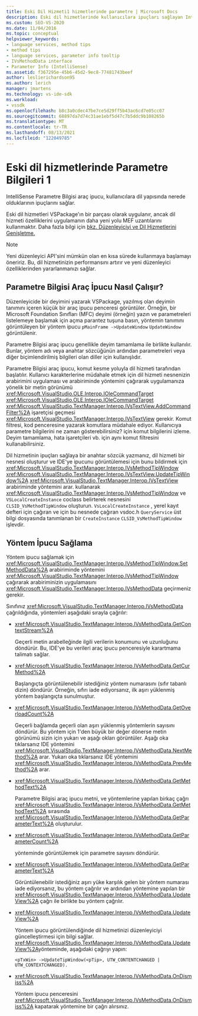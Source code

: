 ```yaml
---
title: Eski Dil Hizmeti1 hizmetlerinde parametre | Microsoft Docs
description: Eski dil hizmetlerinde kullanıcılara ipuçları sağlayan IntelliSense Parametre Bilgisi araç ipucunu nasıl uygulayacağız?
ms.custom: SEO-VS-2020
ms.date: 11/04/2016
ms.topic: conceptual
helpviewer_keywords:
- language services, method tips
- method tips
- language services, parameter info tooltip
- IVsMethodData interface
- Parameter Info (IntelliSense)
ms.assetid: f367295e-45b6-45d2-9ec8-77481743beef
author: leslierichardson95
ms.author: lerich
manager: jmartens
ms.technology: vs-ide-sdk
ms.workload:
- vssdk
ms.openlocfilehash: b8c3a0cdec47be7ce5d29ff5b43ac6cd7e05cc07
ms.sourcegitcommit: 68897da7d74c31ae1ebf5d47c7b5ddc9b108265b
ms.translationtype: MT
ms.contentlocale: tr-TR
ms.lasthandoff: 08/13/2021
ms.locfileid: "122049785"
---
```

# <a name="parameter-info-in-a-legacy-language-service-1"></a>Eski dil hizmetlerinde Parametre Bilgileri 1
IntelliSense Parametre Bilgisi araç ipucu, kullanıcılara dil yapısında nerede olduklarının ipuçlarını sağlar.

 Eski dil hizmetleri VSPackage'ın bir parçası olarak uygulanır, ancak dil hizmeti özelliklerini uygulamanın daha yeni yolu MEF uzantılarını kullanmaktır. Daha fazla bilgi için [bkz. Düzenleyiciyi ve Dil Hizmetlerini Genişletme.](../../extensibility/extending-the-editor-and-language-services.md)

> [!NOTE]
> Yeni düzenleyici API'sini mümkün olan en kısa sürede kullanmaya başlamayı öneririz. Bu, dil hizmetinizin performansını artırır ve yeni düzenleyici özelliklerinden yararlanmanızı sağlar.

## <a name="how-parameter-info-tooltips-work"></a>Parametre Bilgisi Araç İpucu Nasıl Çalışır?
 Düzenleyicide bir deyimini yazarak VSPackage, yazılmış olan deyimin tanımını içeren küçük bir araç ipucu penceresi görüntüler. Örneğin, bir Microsoft Foundation Sınıfları (MFC) deyimi (örneğin) yazın ve parametreleri listelemeye başlamak için açma parantez tuşuna basın, yöntemin tanımını görüntüleyen bir yöntem ipucu `pMainFrame ->UpdateWindow` `UpdateWindow` görüntülenir.

 Parametre Bilgisi araç ipucu genellikle deyim tamamlama ile birlikte kullanılır. Bunlar, yöntem adı veya anahtar sözcüğünün ardından parametreleri veya diğer biçimlendirilmiş bilgileri olan diller için kullanışlıdır.

 Parametre Bilgisi araç ipucu, komut kesme yoluyla dil hizmeti tarafından başlatılır. Kullanıcı karakterlerine müdahale etmek için dil hizmeti nesnenizin arabirimini uygulaması ve arabiriminde yöntemini çağırarak uygulamanıza yönelik bir metin görünümü <xref:Microsoft.VisualStudio.OLE.Interop.IOleCommandTarget> <xref:Microsoft.VisualStudio.OLE.Interop.IOleCommandTarget> <xref:Microsoft.VisualStudio.TextManager.Interop.IVsTextView.AddCommandFilter%2A> işaretçisi geçmesi <xref:Microsoft.VisualStudio.TextManager.Interop.IVsTextView> gerekir. Komut filtresi, kod penceresine yazarak komutlara müdahale ediyor. Kullanıcıya parametre bilgilerini ne zaman gösterebilirsiniz? için komut bilgilerini izleme. Deyim tamamlama, hata işaretçileri vb. için aynı komut filtresini kullanabilirsiniz.

 Dil hizmetinin ipuçları sağlaya bir anahtar sözcük yazmanız, dil hizmeti bir nesnesi oluşturur ve IDE'ye ipucunu görüntülemesi için bunu bildirmek için <xref:Microsoft.VisualStudio.TextManager.Interop.IVsMethodTipWindow> <xref:Microsoft.VisualStudio.TextManager.Interop.IVsTextView.UpdateTipWindow%2A> <xref:Microsoft.VisualStudio.TextManager.Interop.IVsTextView> arabiriminde yöntemini arar. kullanarak <xref:Microsoft.VisualStudio.TextManager.Interop.IVsMethodTipWindow> ve `VSLocalCreateInstance` coclass belirterek nesnesini `CLSID_VsMethodTipWindow` oluşturun. `VsLocalCreateInstance` , yerel kayıt defteri için çağıran ve için bu nesnede çağıran vsdoc.h `QueryService` üst bilgi dosyasında tanımlanan bir `CreateInstance` `CLSID_VsMethodTipWindow` işlevdir.

## <a name="providing-a-method-tip"></a>Yöntem İpucu Sağlama
 Yöntem ipucu sağlamak için <xref:Microsoft.VisualStudio.TextManager.Interop.IVsMethodTipWindow.SetMethodData%2A> arabiriminde yöntemini <xref:Microsoft.VisualStudio.TextManager.Interop.IVsMethodTipWindow> çağırarak arabiriminizin uygulamasını <xref:Microsoft.VisualStudio.TextManager.Interop.IVsMethodData> geçirmeniz gerekir.

 Sınıfınız <xref:Microsoft.VisualStudio.TextManager.Interop.IVsMethodData> çağrıldığında, yöntemleri aşağıdaki sırayla çağrılır:

- <xref:Microsoft.VisualStudio.TextManager.Interop.IVsMethodData.GetContextStream%2A>

     Geçerli metin arabelleğinde ilgili verilerin konumunu ve uzunluğunu döndürür. Bu, IDE'ye bu verileri araç ipucu penceresiyle karartmama talimatı sağlar.

- <xref:Microsoft.VisualStudio.TextManager.Interop.IVsMethodData.GetCurMethod%2A>

     Başlangıçta görüntülenebilir istediğiniz yöntem numarasını (sıfır tabanlı dizin) döndürür. Örneğin, sıfırı iade ediyorsanız, ilk aşırı yüklenmiş yöntem başlangıçta sunulmuştur.

- <xref:Microsoft.VisualStudio.TextManager.Interop.IVsMethodData.GetOverloadCount%2A>

     Geçerli bağlamda geçerli olan aşırı yüklenmiş yöntemlerin sayısını döndürür. Bu yöntem için 1'den büyük bir değer dönerse metin görünümü sizin için yukarı ve aşağı okları görüntüler. Aşağı oka tıklarsanız IDE yöntemini <xref:Microsoft.VisualStudio.TextManager.Interop.IVsMethodData.NextMethod%2A> arar. Yukarı oka tıklarsanız IDE yöntemini <xref:Microsoft.VisualStudio.TextManager.Interop.IVsMethodData.PrevMethod%2A> arar.

- <xref:Microsoft.VisualStudio.TextManager.Interop.IVsMethodData.GetMethodText%2A>

     Parametre Bilgisi araç ipucu metni, ve yöntemlerine yapılan birkaç çağrı <xref:Microsoft.VisualStudio.TextManager.Interop.IVsMethodData.GetMethodText%2A> sırasında <xref:Microsoft.VisualStudio.TextManager.Interop.IVsMethodData.GetParameterText%2A> oluşturulur.

- <xref:Microsoft.VisualStudio.TextManager.Interop.IVsMethodData.GetParameterCount%2A>

     yönteminde görüntülemek için parametre sayısını döndürür.

- <xref:Microsoft.VisualStudio.TextManager.Interop.IVsMethodData.GetParameterText%2A>

     Görüntülenebilir istediğiniz aşırı yüke karşılık gelen bir yöntem numarası iade ediyorsanız, bu yöntem çağrılır ve ardından yöntemine yapılan bir <xref:Microsoft.VisualStudio.TextManager.Interop.IVsMethodData.UpdateView%2A> çağrı ile birlikte bu yöntem çağrılır.

- <xref:Microsoft.VisualStudio.TextManager.Interop.IVsMethodData.UpdateView%2A>

     Yöntem ipucu görüntülendiğinde dil hizmetinizi düzenleyiciyi güncelleştirmesi için bilgi sağlar. <xref:Microsoft.VisualStudio.TextManager.Interop.IVsMethodData.UpdateView%2A>yönteminde, aşağıdaki çağrıyı yapın:

    ```
    <pTxWin> ->UpdateTipWindow(<pTip>, UTW_CONTENTCHANGED | UTW_CONTEXTCHANGED).
    ```

- <xref:Microsoft.VisualStudio.TextManager.Interop.IVsMethodData.OnDismiss%2A>

     Yöntem ipucu penceresini <xref:Microsoft.VisualStudio.TextManager.Interop.IVsMethodData.OnDismiss%2A> kapatarak yöntemine bir çağrı alırsınız.
